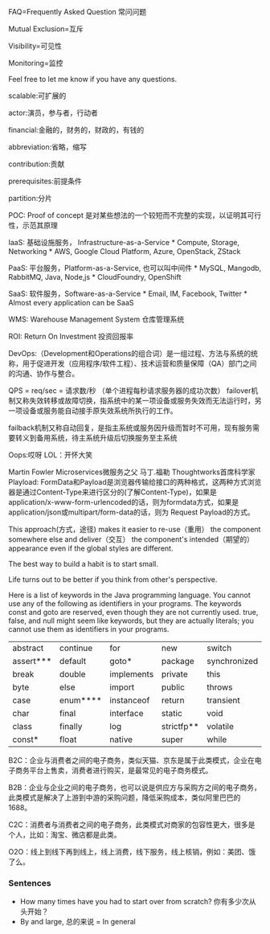 FAQ=Frequently Asked Question 常问问题

Mutual Exclusion=互斥

Visibility=可见性

Monitoring=监控

Feel free to let me know if you have any questions.

scalable:可扩展的

actor:演员，参与者，行动者

financial:金融的，财务的，财政的，有钱的

abbreviation:省略，缩写

contribution:贡献

prerequisites:前提条件

partition:分片

POC: Proof of concept 是对某些想法的一个较短而不完整的实现，以证明其可行性，示范其原理

IaaS: 基础设施服务， Infrastructure-as-a-Service
    * Compute, Storage, Networking
    * AWS, Google Cloud Platform, Azure, OpenStack, ZStack

PaaS: 平台服务，Platform-as-a-Service, 也可以叫中间件
    * MySQL, Mangodb, RabbitMQ, Java, Node,js
    * CloudFoundry, OpenShift

SaaS: 软件服务，Software-as-a-Service
    * Email, IM, Facebook, Twitter
    * Almost every application can be SaaS

WMS: Warehouse Management System 仓库管理系统

ROI: Return On Investment 投资回报率

DevOps:（Development和Operations的组合词）是一组过程、方法与系统的统称，用于促进开发（应用程序/软件工程）、技术运营和质量保障（QA）部门之间的沟通、协作与整合。

QPS = req/sec = 请求数/秒 （单个进程每秒请求服务器的成功次数）
failover机制又称失效转移或故障切换，指系统中的某一项设备或服务失效而无法运行时，另一项设备或服务能自动接手原失效系统所执行的工作。

failback机制又称自动回复，是指主系统或服务因升级而暂时不可用，现有服务需要转义到备用系统，待主系统升级后切换服务至主系统

Oops:哎呀
LOL：开怀大笑

Martin Fowler Microservices微服务之父 马丁.福勒 Thoughtworks首席科学家
Playload: FormData和Payload是浏览器传输给接口的两种格式，这两种方式浏览器是通过Content-Type来进行区分的(了解Content-Type)，如果是 application/x-www-form-urlencoded的话，则为formdata方式，如果是application/json或multipart/form-data的话，则为 Request Payload的方式。

This approach(方式，途径) makes it easier to re-use（重用） the component somewhere else and deliver（交互） the component's intended（期望的） appearance even if the global styles are different.

The best way to build a habit is to start small.

Life turns out to be better if you think from other's perspective.

Here is a list of keywords in the Java programming language. You cannot use any of the following as identifiers in your programs. The keywords const and goto are reserved, even though they are not currently used. true, false, and null might seem like keywords, but they are actually literals; you cannot use them as identifiers in your programs.


|  |  |  |  |  |
|--|--|--|--|--|
| abstract | continue | for | new | switch |
| assert*** | default | goto* | package | synchronized |
| break | double | implements | private | this |
| byte | else | import | public | throws |
| case | enum**** | instanceof | return | transient |
| char | final | interface | static | void |
| class | finally | log | strictfp** | volatile |
| const* | float | native | super | while |

B2C：企业与消费者之间的电子商务，类似天猫、京东是属于此类模式，企业在电子商务平台上售卖，消费者进行购买，是最常见的电子商务模式。

B2B：企业与企业之间的电子商务，也可以说是供应方与采购方之间的电子商务，此类模式是解决了上游到中游的采购问题，降低采购成本，类似阿里巴巴的1688。

C2C：消费者与消费者之间的电子商务，此类模式对商家的包容性更大，很多是个人，比如：淘宝、微店都是此类。

O2O：线上到线下再到线上，线上消费，线下服务，线上核销，例如：美团、饿了么。

### Sentences
* How many times have you had to start over from scratch? 你有多少次从头开始？
* By and large, 总的来说 = In general
